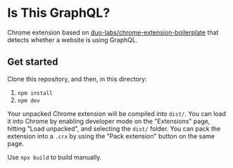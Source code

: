 # Is This GraphQL?

Chrome extension based on [duo-labs/chrome-extension-boilerplate](https://github.com/duo-labs/chrome-extension-boilerplate) that detects whether a website is using GraphQL.

## Get started

Clone this repository, and then, in this directory:

1. `npm install`
2. `npm dev`

Your unpacked Chrome extension will be compiled into `dist/`. You can load it into Chrome by enabling developer mode on the "Extensions" page, hitting "Load unpacked", and selecting the `dist/` folder. You can pack the extension into a `.crx` by using the "Pack extension" button on the same page.

Use `npx build` to build manually.
